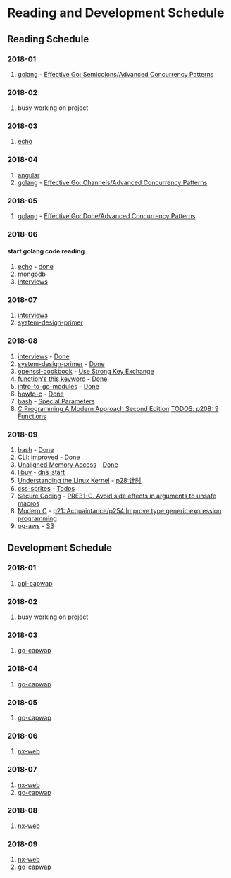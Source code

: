 # Reading and Development Schedule

## Reading Schedule

### 2018-01

1. [golang](https://golang.org/) - [Effective Go: Semicolons/Advanced Concurrency Patterns]()

### 2018-02

1.  busy working on project

### 2018-03

1. [echo](https://github.com/labstack/echo.git)

### 2018-04

1. [angular](https://angular.io/guide/quickstart)
1. [golang](https://golang.org/) - [Effective Go: Channels/Advanced Concurrency Patterns]()

### 2018-05

1. [golang](https://golang.org) - [Effective Go: Done/Advanced Concurrency Patterns]()

### 2018-06

#### start golang code reading

1. [echo](https://github.com/labstack/echo.git) - [done]()
1. [mongodb](https://docs.mongodb.com/manual)
1. [interviews](https://github.com/fejes713/30-seconds-of-interviews)

### 2018-07

1. [interviews](https://github.com/fejes713/30-seconds-of-interviews)
1. [system-design-primer](https://github.com/donnemartin/system-design-primer)

### 2018-08

1. [interviews](https://github.com/fejes713/30-seconds-of-interviews) - [Done]()
1. [system-design-primer](https://github.com/donnemartin/system-design-primer) - [Done]()
1. [openssl-cookbook](https://www.feistyduck.com/library/openssl-cookbook/online/index.html) - [Use Strong Key Exchange]()
1. [function's this keyword](https://developer.mozilla.org/en-US/docs/Web/JavaScript/Reference/Operators/this) - [Done]()
1. [intro-to-go-modules](https://roberto.selbach.ca/intro-to-go-modules/) - [Done]()
1. [howto-c](https://matt.sh/howto-c) - [Done]()
1. [bash](https://guide.bash.academy/) - [Special Parameters](https://guide.bash.academy/expansions/)
1. [C Programming A Modern Approach Second Edition]() [TODOS: p208: 9 Functions]()

### 2018-09

1. [bash](https://guide.bash.academy/) - [Done]()
1. [CLI: improved](https://remysharp.com/2018/08/23/cli-improved) - [Done]()
1. [Unaligned Memory Access](https://www.kernel.org/doc/Documentation/unaligned-memory-access.txt) - [Done]()
1. [libuv](http://libuv.org/) - [dns_start]()
1. [Understanding the Linux Kernel]() - [p28:计时]()
1. [css-sprites](https://css-tricks.com/css-sprites/) - [Todos]()
1. [Secure Coding](https://www.securecoding.cert.org/confluence/display/c/SEI+CERT+C+Coding+Standard) - [PRE31-C. Avoid side effects in arguments to unsafe macros]()
1. [Modern C]() - [p21: Acquaintance/p254:Improve type generic expression programming]()
1. [og-aws](https://github.com/open-guides/og-aws) - [S3]()

## Development Schedule

### 2018-01

1. [api-capwap](https://github.com/zqqiang/api-capwap.git)

### 2018-02

1.  busy working on project

### 2018-03

1. [go-capwap](https://github.com/zqqiang/go-capwap.git)

### 2018-04

1. [go-capwap](https://github.com/zqqiang/go-capwap.git)

### 2018-05

1. [go-capwap](https://github.com/zqqiang/go-capwap.git)

### 2018-06

1. [nx-web](https://github.com/zqqiang/nx-web)

### 2018-07

1. [nx-web](https://github.com/zqqiang/nx-web)
1. [go-capwap](https://github.com/zqqiang/go-capwap.git)

### 2018-08

1. [nx-web](https://github.com/zqqiang/nx-web)

### 2018-09

1. [nx-web](https://github.com/zqqiang/nx-web)
1. [go-capwap](https://github.com/zqqiang/go-capwap.git)
